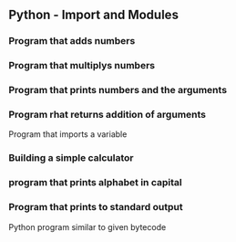 ## Python - Import and Modules
### Program that adds numbers
### Program that multiplys numbers
### Program that prints numbers and the arguments
### Program rhat returns addition of arguments
Program that imports a variable
### Building a simple calculator
### program that prints alphabet in capital
### Program that prints to standard output
Python program similar to given bytecode
